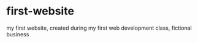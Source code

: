 # first-website
my first website, created during my first web development class, fictional business

